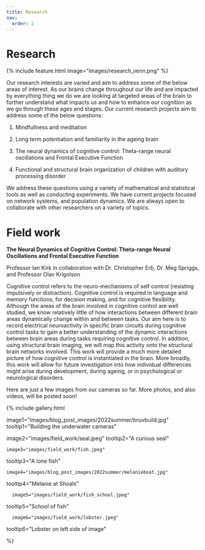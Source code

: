 ```yaml
---
title: Research
nav:
  order: 2
---
```


# <i class="fas research"></i>Research

{%
  include feature.html
  image="images/research_venn.png"
%}

Our research interests are varied and aim to address some of the below areas of interest. As our brains change throughout our life and are impacted by everything thing we do we are looking at targeted areas of the brain to further understand what impacts us and how to enhance our cognition as we go through these ages and stages. Our current research projects aim to address some of the below questions: 

1. Mindfullness and meditation 

2. Long term potentiation and familiarity in the ageing brain 

3. The neural dynamics of cognitive control: Theta-range neural oscillations and Frontal Executive Function

4. Functional and structural brain organization of children with auditory processing disorder

We address these questions using a variety of mathematical and statistical tools as well as conducting experiments. We have current projects focused on network systems, and population dynamics. We are always open to collaborate with other researchers on a variety of topics. 


# <i class="fas field"></i>Field work


**The Neural Dynamics of Cognitive Control: Theta-range Neural Oscillations and Frontal Executive Function**
 
Professor Ian Kirk in collaboration with Dr. Christopher Erb, Dr. Meg Spriggs, and Professor Olav Krigolson
 
Cognitive control refers to the neuro-mechanisms of self control (resisting impulsively or distraction). Cognitive control is required in language and memory functions, for decision making, and for cognitive flexibility. Although the areas of the brain involved in cognitive control are well studied, we know relatively little of how interactions between different brain areas dynamically change within and between tasks. Our aim here is to record electrical neuroactivity in specific brain circuits during cognitive control tasks to gain a better understanding of the dynamic interactions between brain areas during tasks requiring cognitive control. In addition, using structural brain imaging, we will map this activity onto the structural brain networks involved. This work will provide a much more detailed picture of how cognitive control is instantiated in the brain. More broadly, this work will allow for future investigation into how individual differences might arise during development, during ageing, or in psychological or neurological disorders.


Here are just a few images from our cameras so far. More photos, and also videos, will be posted soon!

{%
  include gallery.html

  image1="images/blog_post_images/2022summer/bruvbuild.jpg"
  tooltip1="Building the underwater cameras"

  image2="images/field_work/seal.jpeg"
  tooltip2="A curious seal"
  
    image3="images/field_work/fish.jpeg"
  tooltip3="A lone fish"
  
    image4="images/blog_post_images/2022summer/melanieboat.jpg"
  tooltip4="Melanie at Shoals"
  
      image5="images/field_work/fish_school.jpeg"
  tooltip5="School of fish"
  
      image6="images/field_work/lobster.jpeg"
  tooltip6="Lobster on left side of image"
 


%}


